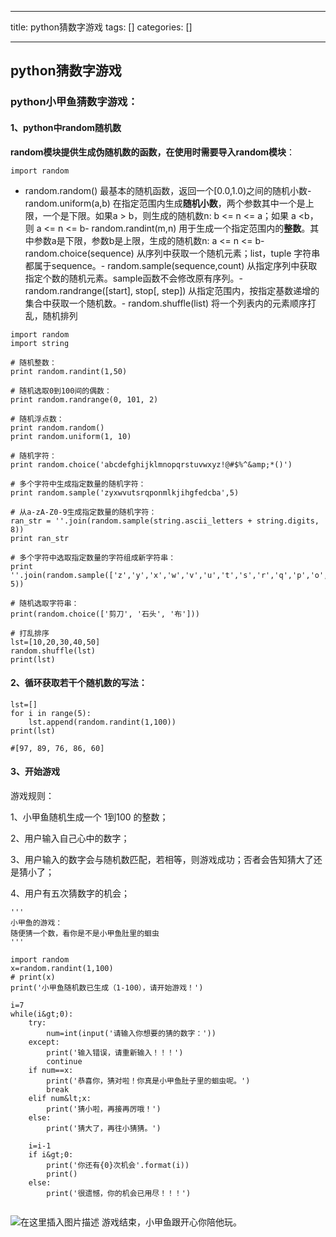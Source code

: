 
--- 
title:  python猜数字游戏 
tags: []
categories: [] 

---
## python猜数字游戏

### python小甲鱼猜数字游戏：

#### 1、python中random随机数

**random模块提供生成伪随机数的函数，在使用时需要导入random模块**：

```
import random

```
- random.random() 最基本的随机函数，返回一个[0.0,1.0)之间的随机小数- random.uniform(a,b) 在指定范围内生成**随机小数**，两个参数其中一个是上限，一个是下限。如果a &gt; b，则生成的随机数n: b &lt;= n &lt;= a；如果 a &lt;b， 则 a &lt;= n &lt;= b- random.randint(m,n) 用于生成一个指定范围内的**整数**。其中参数a是下限，参数b是上限，生成的随机数n: a &lt;= n &lt;= b- random.choice(sequence) 从序列中获取一个随机元素；list，tuple 字符串都属于sequence。- random.sample(sequence,count) 从指定序列中获取指定个数的随机元素。sample函数不会修改原有序列。- random.randrange([start], stop[, step]) 从指定范围内，按指定基数递增的集合中获取一个随机数。- random.shuffle(list) 将一个列表内的元素顺序打乱，随机排列
```
import random
import string

# 随机整数：
print random.randint(1,50)

# 随机选取0到100间的偶数：
print random.randrange(0, 101, 2)

# 随机浮点数：
print random.random()
print random.uniform(1, 10)

# 随机字符：
print random.choice('abcdefghijklmnopqrstuvwxyz!@#$%^&amp;*()')

# 多个字符中生成指定数量的随机字符：
print random.sample('zyxwvutsrqponmlkjihgfedcba',5)

# 从a-zA-Z0-9生成指定数量的随机字符：
ran_str = ''.join(random.sample(string.ascii_letters + string.digits, 8))
print ran_str

# 多个字符中选取指定数量的字符组成新字符串：
print ''.join(random.sample(['z','y','x','w','v','u','t','s','r','q','p','o','n','m','l','k','j','i','h','g','f','e','d','c','b','a'], 5))

# 随机选取字符串：
print(random.choice(['剪刀', '石头', '布']))

# 打乱排序
lst=[10,20,30,40,50]
random.shuffle(lst)
print(lst)

```

#### 2、循环获取若干个随机数的写法：

```
lst=[]
for i in range(5):
    lst.append(random.randint(1,100))
print(lst)

#[97, 89, 76, 86, 60]

```

#### 3、开始游戏

游戏规则：

1、小甲鱼随机生成一个 1到100 的整数；

2、用户输入自己心中的数字；

3、用户输入的数字会与随机数匹配，若相等，则游戏成功；否者会告知猜大了还是猜小了；

4、用户有五次猜数字的机会；

```
'''
小甲鱼的游戏：
随便猜一个数，看你是不是小甲鱼肚里的蛔虫
'''

import random
x=random.randint(1,100)
# print(x)
print('小甲鱼随机数已生成（1-100），请开始游戏！')

i=7
while(i&gt;0):
    try:
        num=int(input('请输入你想要的猜的数字：'))
    except:
        print('输入错误，请重新输入！！！')
        continue
    if num==x:
        print('恭喜你，猜对啦！你真是小甲鱼肚子里的蛔虫呢。')
        break
    elif num&lt;x:
        print('猜小啦，再接再厉哦！')
    else:
        print('猜大了，再往小猜猜。')

    i=i-1
    if i&gt;0:
        print('你还有{0}次机会'.format(i))
        print()
    else:
        print('很遗憾，你的机会已用尽！！！')


```

<img src="https://img-blog.csdnimg.cn/b3aa3f7d375f4472b759c79ee05e9391.png#pic_center" alt="在这里插入图片描述"> 游戏结束，小甲鱼跟开心你陪他玩。
